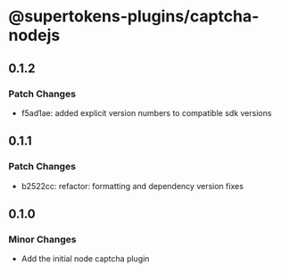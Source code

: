 # @supertokens-plugins/captcha-nodejs

## 0.1.2

### Patch Changes

- f5ad1ae: added explicit version numbers to compatible sdk versions

## 0.1.1

### Patch Changes

- b2522cc: refactor: formatting and dependency version fixes

## 0.1.0

### Minor Changes

- Add the initial node captcha plugin
